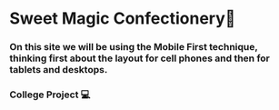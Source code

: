 # Sweet Magic Confectionery🧁
### On this site we will be using the Mobile First technique, thinking first about the layout for cell phones and then for tablets and desktops. 
### College Project 💻
